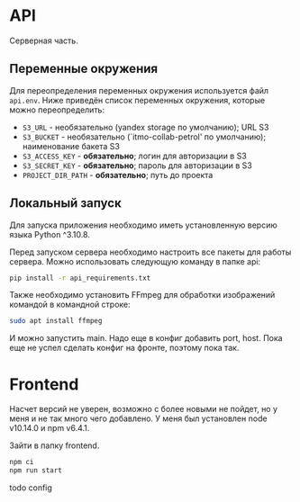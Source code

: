 # API

Серверная часть.

## Переменные окружения

Для переопределения переменных окружения используется файл `api.env`. Ниже приведён список переменных окружения, которые можно переопределить:

- `S3_URL` - необязательно (yandex storage по умолчанию); URL S3
- `S3_BUCKET` - необязательно (`itmo-collab-petrol' по умолчанию); наименование бакета S3
- `S3_ACCESS_KEY` - **обязательно**; логин для авторизации в S3
- `S3_SECRET_KEY` - **обязательно**; пароль для авторизации в S3
- `PROJECT_DIR_PATH` - **обязательно**; путь до проекта

## Локальный запуск


Для запуска приложения необходимо иметь установленную версию языка Python ^3.10.8.

Перед запуском сервера необходимо настроить все пакеты для работы сервера. Можно использовать следующую команду в папке api:
```bash
pip install -r api_requirements.txt
```
Также необходимо установить FFmpeg для обработки изображений командой в командной строке:

```bash
sudo apt install ffmpeg
```
И можно запустить main. Надо еще в конфиг добавить port, host. Пока еще не успел сделать конфиг на фронте, поэтому пока так.

# Frontend
Насчет версий не уверен, возможно с более новыми не пойдет, но у меня и не так много чего добавлено. У меня был установлен node v10.14.0 и npm v6.4.1.

Зайти в папку frontend. 
```bash
npm ci
npm run start
```
todo config